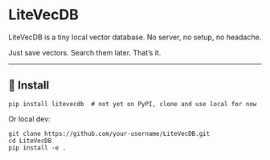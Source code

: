 # LiteVecDB
LiteVecDB is a tiny local vector database. No server, no setup, no headache.

Just save vectors. Search them later. That’s it.

---

## 🔧 Install

```
pip install litevecdb  # not yet on PyPI, clone and use local for now
```

Or local dev:
```
git clone https://github.com/your-username/LiteVecDB.git
cd LiteVecDB
pip install -e .
```